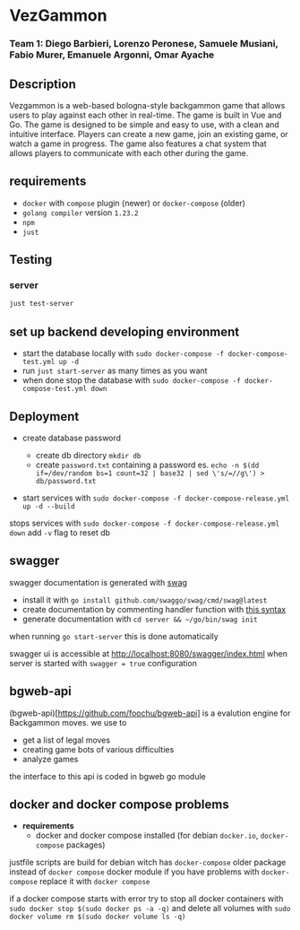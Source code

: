 # VezGammon
### Team 1: Diego Barbieri, Lorenzo Peronese, Samuele Musiani, Fabio Murer, Emanuele Argonni, Omar Ayache 
## Description

Vezgammon is a web-based bologna-style backgammon game that allows users to play against each other in real-time. The game is built in Vue and Go. The game is designed to be simple and easy to use, with a clean and intuitive interface. Players can create a new game, join an existing game, or watch a game in progress. The game also features a chat system that allows players to communicate with each other during the game.


## requirements

- `docker` with `compose` plugin (newer) or  `docker-compose` (older)
- `golang compiler` version `1.23.2`
- `npm`
- `just`

## Testing 

### server 

```bash
just test-server
```

## set up backend developing environment

- start the database locally with `sudo docker-compose -f docker-compose-test.yml up -d`
- run `just start-server` as many times as you want
- when done stop the database with `sudo docker-compose -f docker-compose-test.yml down`


## Deployment

- create database password
    - create db directory `mkdir db`
    - create `password.txt` containing a password es. `echo -n $(dd if=/dev/random bs=1 count=32 | base32 | sed \'s/=//g\') > db/password.txt` 

- start services with `sudo docker-compose -f docker-compose-release.yml up -d --build`

stops services with `sudo docker-compose -f docker-compose-release.yml down` add `-v` flag to reset db

## swagger

swagger documentation is generated with [swag](https://github.com/swaggo/swag)

- install it with `go install github.com/swaggo/swag/cmd/swag@latest`
- create documentation by commenting handler function with [this syntax](https://github.com/swaggo/swag?tab=readme-ov-file#declarative-comments-format)
- generate documentation with `cd server && ~/go/bin/swag init`

when running `go start-server` this is done automatically

swagger ui is accessible at [http://localhost:8080/swagger/index.html](http://localhost:8080/swagger/index.html) when server is started with `swagger = true` configuration

## bgweb-api

(bgweb-api)[https://github.com/foochu/bgweb-api] is a evalution engine for Backgammon moves. we use to
- get a list of legal moves
- creating game bots of various difficulties
- analyze games

the interface to this api is coded in bgweb go module

## docker and docker compose problems

- __requirements__
    - docker and docker compose installed (for debian `docker.io`, `docker-compose` packages)

justfile scripts are build for debian witch has `docker-compose` older package instead of `docker compose` docker module
if you have problems with `docker-compose` replace it with `docker compose`

if a docker compose starts with error try to stop all docker containers with `sudo docker stop $(sudo docker ps -a -q)` and delete all volumes with `sudo docker volume rm $(sudo docker volume ls -q)`